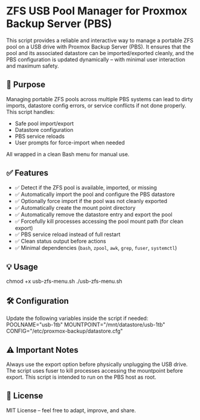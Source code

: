 # ZFS USB Pool Manager for Proxmox Backup Server (PBS)
This script provides a reliable and interactive way to manage a portable ZFS pool on a USB drive with Proxmox Backup Server (PBS). It ensures that the pool and its associated datastore can be imported/exported cleanly, and the PBS configuration is updated dynamically – with minimal user interaction and maximum safety.

## 📌 Purpose
Managing portable ZFS pools across multiple PBS systems can lead to dirty imports, datastore config errors, or service conflicts if not done properly. This script handles:

- Safe pool import/export
- Datastore configuration
- PBS service reloads
- User prompts for force-import when needed

All wrapped in a clean Bash menu for manual use.

## ✅ Features
- ✅ Detect if the ZFS pool is available, imported, or missing
- ✅ Automatically import the pool and configure the PBS datastore
- ✅ Optionally force import if the pool was not cleanly exported
- ✅ Automatically create the mount point directory
- ✅ Automatically remove the datastore entry and export the pool
- ✅ Forcefully kill processes accessing the pool mount path (for clean export)
- ✅ PBS service reload instead of full restart
- ✅ Clean status output before actions
- ✅ Minimal dependencies (`bash`, `zpool`, `awk`, `grep`, `fuser`, `systemctl`)

## 💡 Usage
chmod +x usb-zfs-menu.sh
./usb-zfs-menu.sh


## 🛠️ Configuration
Update the following variables inside the script if needed:
POOLNAME="usb-1tb"
MOUNTPOINT="/mnt/datastore/usb-1tb"
CONFIG="/etc/proxmox-backup/datastore.cfg"

## ⚠️ Important Notes
Always use the export option before physically unplugging the USB drive.
The script uses fuser to kill processes accessing the mountpoint before export.
This script is intended to run on the PBS host as root.

## 📂 License
MIT License – feel free to adapt, improve, and share.
